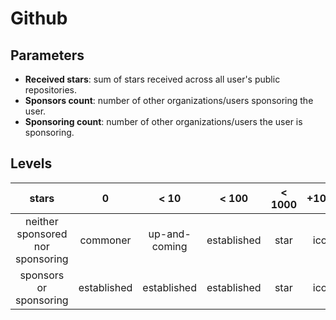 # Github

## Parameters

-   **Received stars**: sum of stars received across all user's public repositories.
-   **Sponsors count**: number of other organizations/users sponsoring the user.
-   **Sponsoring count**: number of other organizations/users the user is sponsoring.

## Levels

|               stars                |       0       |     < 10      |     < 100     |  < 1000  | +1000 |
|:----------------------------------:|:-------------:|:-------------:|:-------------:|:--------:|:-----:|
|  neither sponsored nor sponsoring  |   commoner    | up-and-coming |  established  |   star   | icon  |
|       sponsors or sponsoring       |  established  |  established  |  established  |   star   | icon  |
